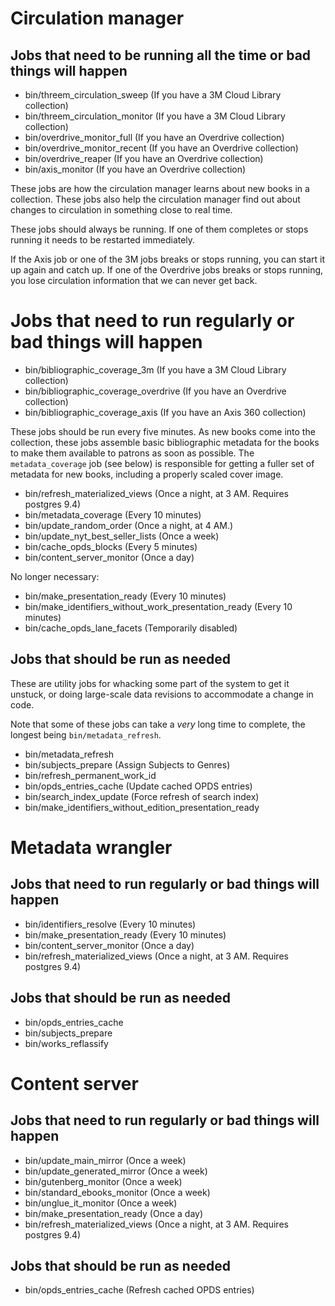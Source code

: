 # Circulation manager

## Jobs that need to be running all the time or bad things will happen

* bin/threem_circulation_sweep (If you have a 3M Cloud Library collection)
* bin/threem_circulation_monitor (If you have a 3M Cloud Library collection)
* bin/overdrive_monitor_full (If you have an Overdrive collection)
* bin/overdrive_monitor_recent (If you have an Overdrive collection)
* bin/overdrive_reaper (If you have an Overdrive collection)
* bin/axis_monitor (If you have an Overdrive collection)

These jobs are how the circulation manager learns about new books in a collection. These jobs also help the circulation manager find out about changes to circulation in something close to real time. 

These jobs should always be running. If one of them completes or stops running it needs to be restarted immediately.

If the Axis job or one of the 3M jobs breaks or stops running, you can start it up again and catch up. If one of the Overdrive jobs breaks or stops running, you lose circulation information that we can never get back. 

# Jobs that need to run regularly or bad things will happen

* bin/bibliographic_coverage_3m (If you have a 3M Cloud Library collection)
* bin/bibliographic_coverage_overdrive (If you have an Overdrive collection)
* bin/bibliographic_coverage_axis (If you have an Axis 360 collection)

These jobs should be run every five minutes. As new books come into the collection, these jobs assemble basic bibliographic metadata for the books to make them available to patrons as soon as possible. The `metadata_coverage` job (see below) is responsible for getting a fuller set of metadata for new books, including a properly scaled cover image.

* bin/refresh_materialized_views (Once a night, at 3 AM. Requires postgres 9.4)
* bin/metadata_coverage (Every 10 minutes)
* bin/update_random_order (Once a night, at 4 AM.)
* bin/update_nyt_best_seller_lists (Once a week)
* bin/cache_opds_blocks (Every 5 minutes)
* bin/content_server_monitor (Once a day)

No longer necessary:

* bin/make_presentation_ready (Every 10 minutes)
* bin/make_identifiers_without_work_presentation_ready (Every 10 minutes)
* bin/cache_opds_lane_facets (Temporarily disabled)


## Jobs that should be run as needed

These are utility jobs for whacking some part of the system to get it unstuck, or doing large-scale data revisions to accommodate a change in code.

Note that some of these jobs can take a _very_ long time to complete, the longest being `bin/metadata_refresh`.

* bin/metadata_refresh
* bin/subjects_prepare (Assign Subjects to Genres)
* bin/refresh_permanent_work_id
* bin/opds_entries_cache (Update cached OPDS entries)
* bin/search_index_update (Force refresh of search index)
* bin/make_identifiers_without_edition_presentation_ready

# Metadata wrangler

## Jobs that need to run regularly or bad things will happen

* bin/identifiers_resolve (Every 10 minutes)
* bin/make_presentation_ready (Every 10 minutes)
* bin/content_server_monitor (Once a day)
* bin/refresh_materialized_views (Once a night, at 3 AM. Requires postgres 9.4)

## Jobs that should be run as needed

* bin/opds_entries_cache
* bin/subjects_prepare
* bin/works_reflassify

# Content server

## Jobs that need to run regularly or bad things will happen

* bin/update_main_mirror (Once a week)
* bin/update_generated_mirror (Once a week)
* bin/gutenberg_monitor (Once a week)
* bin/standard_ebooks_monitor (Once a week)
* bin/unglue_it_monitor (Once a week)
* bin/make_presentation_ready (Once a day) 
* bin/refresh_materialized_views (Once a night, at 3 AM. Requires postgres 9.4)

## Jobs that should be run as needed

* bin/opds_entries_cache (Refresh cached OPDS entries)